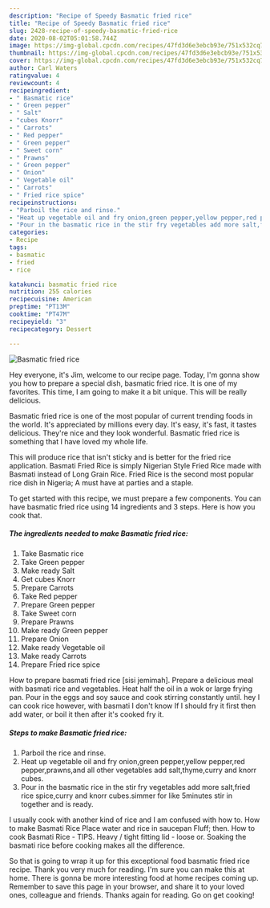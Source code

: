 ```yaml
---
description: "Recipe of Speedy Basmatic fried rice"
title: "Recipe of Speedy Basmatic fried rice"
slug: 2428-recipe-of-speedy-basmatic-fried-rice
date: 2020-08-02T05:01:58.744Z
image: https://img-global.cpcdn.com/recipes/47fd3d6e3ebcb93e/751x532cq70/basmatic-fried-rice-recipe-main-photo.jpg
thumbnail: https://img-global.cpcdn.com/recipes/47fd3d6e3ebcb93e/751x532cq70/basmatic-fried-rice-recipe-main-photo.jpg
cover: https://img-global.cpcdn.com/recipes/47fd3d6e3ebcb93e/751x532cq70/basmatic-fried-rice-recipe-main-photo.jpg
author: Carl Waters
ratingvalue: 4
reviewcount: 4
recipeingredient:
- " Basmatic rice"
- " Green pepper"
- " Salt"
- "cubes Knorr"
- " Carrots"
- " Red pepper"
- " Green pepper"
- " Sweet corn"
- " Prawns"
- " Green pepper"
- " Onion"
- " Vegetable oil"
- " Carrots"
- " Fried rice spice"
recipeinstructions:
- "Parboil the rice and rinse."
- "Heat up vegetable oil and fry onion,green pepper,yellow pepper,red pepper,prawns,and all other vegetables add salt,thyme,curry and knorr cubes."
- "Pour in the basmatic rice in the stir fry vegetables add more salt,fried rice spice,curry and knorr cubes.simmer for like 5minutes stir in together and is ready."
categories:
- Recipe
tags:
- basmatic
- fried
- rice

katakunci: basmatic fried rice 
nutrition: 255 calories
recipecuisine: American
preptime: "PT13M"
cooktime: "PT47M"
recipeyield: "3"
recipecategory: Dessert

---
```



![Basmatic fried rice](https://img-global.cpcdn.com/recipes/47fd3d6e3ebcb93e/751x532cq70/basmatic-fried-rice-recipe-main-photo.jpg)

Hey everyone, it's Jim, welcome to our recipe page. Today, I'm gonna show you how to prepare a special dish, basmatic fried rice. It is one of my favorites. This time, I am going to make it a bit unique. This will be really delicious.

Basmatic fried rice is one of the most popular of current trending foods in the world. It's appreciated by millions every day. It's easy, it's fast, it tastes delicious. They're nice and they look wonderful. Basmatic fried rice is something that I have loved my whole life.

This will produce rice that isn&#39;t sticky and is better for the fried rice application. Basmati Fried Rice is simply Nigerian Style Fried Rice made with Basmati instead of Long Grain Rice. Fried Rice is the second most popular rice dish in Nigeria; A must have at parties and a staple.


To get started with this recipe, we must prepare a few components. You can have basmatic fried rice using 14 ingredients and 3 steps. Here is how you cook that.

<!--inarticleads1-->

##### The ingredients needed to make Basmatic fried rice:

1. Take  Basmatic rice
1. Take  Green pepper
1. Make ready  Salt
1. Get cubes Knorr
1. Prepare  Carrots
1. Take  Red pepper
1. Prepare  Green pepper
1. Take  Sweet corn
1. Prepare  Prawns
1. Make ready  Green pepper
1. Prepare  Onion
1. Make ready  Vegetable oil
1. Make ready  Carrots
1. Prepare  Fried rice spice


How to prepare basmati fried rice [sisi jemimah]. Prepare a delicious meal with basmati rice and vegetables. Heat half the oil in a wok or large frying pan. Pour in the eggs and soy sauce and cook stirring constantly until. hey I can cook rice however, with basmati I don&#39;t know If I should fry it first then add water, or boil it then after it&#39;s cooked fry it. 

<!--inarticleads2-->

##### Steps to make Basmatic fried rice:

1. Parboil the rice and rinse.
1. Heat up vegetable oil and fry onion,green pepper,yellow pepper,red pepper,prawns,and all other vegetables add salt,thyme,curry and knorr cubes.
1. Pour in the basmatic rice in the stir fry vegetables add more salt,fried rice spice,curry and knorr cubes.simmer for like 5minutes stir in together and is ready.


I usually cook with another kind of rice and I am confused with how to. How to make Basmati Rice Place water and rice in saucepan Fluff; then. How to cook Basmati Rice - TIPS. Heavy / tight fitting lid - loose or. Soaking the basmati rice before cooking makes all the difference. 

So that is going to wrap it up for this exceptional food basmatic fried rice recipe. Thank you very much for reading. I'm sure you can make this at home. There is gonna be more interesting food at home recipes coming up. Remember to save this page in your browser, and share it to your loved ones, colleague and friends. Thanks again for reading. Go on get cooking!
